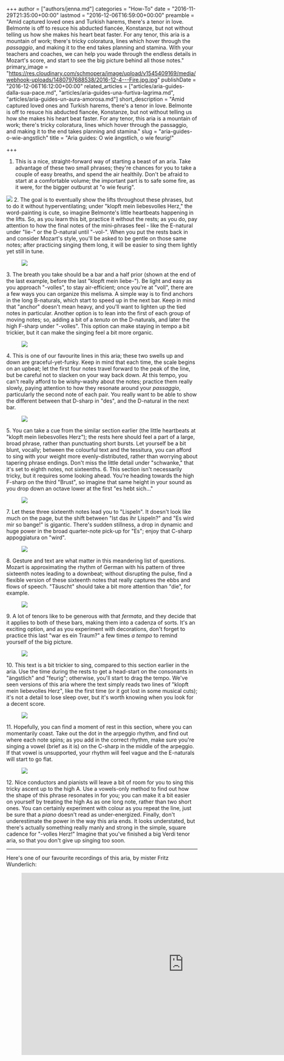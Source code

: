 +++
author = ["authors/jenna.md"]
categories = "How-To"
date = "2016-11-29T21:35:00+00:00"
lastmod = "2016-12-06T16:59:00+00:00"
preamble = "Amid captured loved ones and Turkish harems, there's a tenor in love. Belmonte is off to resuce his abducted fiancée, Konstanze, but not without telling us how she makes his heart beat faster. For any tenor, this aria is a mountain of work; there's tricky coloratura, lines which hover through the *passaggio*, and making it to the end takes planning and stamina. With your teachers and coaches, we can help you wade through the endless details in Mozart's score, and start to see the big picture behind all those notes."
primary_image = "https://res.cloudinary.com/schmopera/image/upload/v1545409169/media/webhook-uploads/1480797688538/2016-12-4---Fire.jpg.jpg"
publishDate = "2016-12-06T16:12:00+00:00"
related_articles = ["articles/aria-guides-dalla-sua-pace.md", "articles/aria-guides-una-furtiva-lagrima.md", "articles/aria-guides-un-aura-amorosa.md"]
short_description = "Amid captured loved ones and Turkish harems, there's a tenor in love. Belmonte is off to resuce his abducted fiancée, Konstanze, but not without telling us how she makes his heart beat faster. For any tenor, this aria is a mountain of work; there's tricky coloratura, lines which hover through the passaggio, and making it to the end takes planning and stamina."
slug = "aria-guides-o-wie-angstlich"
title = "Aria guides: O wie ängstlich, o wie feurig!"

+++
 1. This is a nice, straight-forward way of starting a beast of an aria. Take advantage of these two small phrases; they're chances for you to take a couple of easy breaths, and spend the air healthily. Don't be afraid to start at a comfortable volume; the important part is to safe some fire, as it were, for the bigger outburst at "o wie feurig".<figure data-type="image">

![](https://res.cloudinary.com/schmopera/image/upload/v1545409169/media/webhook-uploads/1480700040380/Aria-Guide---Belmonte---annotated---1.jpg.jpg) </figure>
 2. The goal is to eventually show the lifts throughout these phrases, but to do it without hyperventilating; under "klopft mein liebesvolles Herz," the word-painting is cute, so imagine Belmonte's little heartbeats happening in the lifts. So, as you learn this bit, practice it without the rests; as you do, pay attention to how the final notes of the mini-phrases feel - like the E-natural under "lie-" or the D-natural until "-vol-". When you put the rests back in and consider Mozart's style, you'll be asked to be gentle on those same notes; after practicing singing them long, it will be easier to sing them lightly yet still in tune.<figure data-type="image">

![](https://res.cloudinary.com/schmopera/image/upload/v1545409169/media/webhook-uploads/1480700053741/Aria-Guide---Belmonte---annotated---2.jpg.jpg)
    </figure>
 3. The breath you take should be a bar and a half prior (shown at the end of the last example, before the last "klopft mein liebe-"). Be light and easy as you approach "-volles", to stay air-efficient; once you're at "voll", there are a few ways you can organize this melisma. A simple way is to find anchors in the long B-naturals, which start to speed up in the next bar. Keep in mind that "anchor" doesn't mean heavy, and you'll want to lighten up the tied notes in particular. Another option is to lean into the first of each group of moving notes; so, adding a bit of a _tenuto_ on the D-naturals, and later the high F-sharp under "-volles". This option can make staying in tempo a bit trickier, but it can make the singing feel a bit more organic.<figure data-type="image">

![](https://res.cloudinary.com/schmopera/image/upload/v1545409169/media/webhook-uploads/1480700064947/Aria-Guide---Belmonte---annotated---3.jpg.jpg)
    </figure>
 4. This is one of our favourite lines in this aria; these two swells up and down are graceful-yet-funky. Keep in mind that each time, the scale begins on an upbeat; let the first four notes travel forward to the peak of the line, but be careful not to slacken on your way back down. At this tempo, you can't really afford to be wishy-washy about the notes; practice them really slowly, paying attention to how they resonate around your _passaggio_, particularly the second note of each pair. You really want to be able to show the different between that D-sharp in "des", and the D-natural in the next bar.<figure data-type="image">

![](https://res.cloudinary.com/schmopera/image/upload/v1545409169/media/webhook-uploads/1480796909460/Aria-Guide---Belmonte---annotated---4.5.jpg.jpg)</figure>
 5. You can take a cue from the similar section earlier (the little heartbeats at "klopft mein liebesvolles Herz"); the rests here should feel a part of a large, broad phrase, rather than punctuating short bursts. Let yourself be a bit blunt, vocally; between the colourful text and the tessitura, you can afford to sing with your weight more evenly-distributed, rather than worrying about tapering phrase endings. Don't miss the little detail under "schwanke," that it's set to eighth notes, not sixteenths.
 6. This section isn't necessarily tricky, but it requires some looking ahead. You're heading towards the high F-sharp on the third "Brust", so imagine that same height in your sound as you drop down an octave lower at the first "es hebt sich..."<figure data-type="image">

![](https://res.cloudinary.com/schmopera/image/upload/v1545409169/media/webhook-uploads/1480796932213/Aria-Guide---Belmonte---annotated---4.75.jpg.jpg)
    </figure>
 7. Let these three sixteenth notes lead you to "Lispeln". It doesn't look like much on the page, but the shift between "Ist das ihr Lispeln?" and "Es wird mir so bange!" is gigantic. There's sudden stillness, a drop in dynamic and huge power in the broad quarter-note pick-up for "Es"; enjoy that C-sharp appoggiatura on "wird".<figure data-type="image">

![](https://res.cloudinary.com/schmopera/image/upload/v1545409169/media/webhook-uploads/1481036084018/Aria-Guide---Belmonte---full---annotated---5.5.jpg.jpg)</figure>
 8. Gesture and text are what matter in this meandering list of questions. Mozart is approximating the rhythm of German with his pattern of three sixteenth notes leading to a downbeat; without disrupting the pulse, find a flexible version of these sixteenth notes that really captures the ebbs and flows of speech. "Täuscht" should take a bit more attention than "die", for example.<figure data-type="image">

![](https://res.cloudinary.com/schmopera/image/upload/v1545409169/media/webhook-uploads/1481036111331/Aria-Guide---Belmonte---annotated---5.75.jpg.jpg)</figure>
 9. A lot of tenors like to be generous with that _fermata_, and they decide that it applies to both of these bars, making them into a cadenza of sorts. It's an exciting option, and as you experiment with decorations, don't forget to practice this last "war es ein Traum?" a few times _a tempo_ to remind yourself of the big picture.<figure data-type="image">

![](https://res.cloudinary.com/schmopera/image/upload/v1545409169/media/webhook-uploads/1480700117966/Aria-Guide---Belmonte---annotated---6.jpg.jpg)
    </figure>
10. This text is a bit trickier to sing, compared to this section earlier in the aria. Use the time during the rests to get a head-start on the consonants in "ängstlich" and "feurig"; otherwise, you'll start to drag the tempo. We've seen versions of this aria where the text simply reads two lines of "klopft mein liebevolles Herz", like the first time (or it got lost in some musical cuts); it's not a detail to lose sleep over, but it's worth knowing when you look for a decent score.<figure data-type="image">

![](https://res.cloudinary.com/schmopera/image/upload/v1545409169/media/webhook-uploads/1480700130441/Aria-Guide---Belmonte---annotated---7.jpg.jpg)
    </figure>
11. Hopefully, you can find a moment of rest in this section, where you can momentarily coast. Take out the dot in the arpeggio rhythm, and find out where each note spins; as you add in the correct rhythm, make sure you're singing a vowel (brief as it is) on the C-sharp in the middle of the arpeggio. If that vowel is unsupported, your rhythm will feel vague and the E-naturals will start to go flat.<figure data-type="image">

![](https://res.cloudinary.com/schmopera/image/upload/v1545409169/media/webhook-uploads/1480700144323/Aria-Guide---Belmonte---annotated---8.jpg.jpg)
    </figure>
12. Nice conductors and pianists will leave a bit of room for you to sing this tricky ascent up to the high A. Use a vowels-only method to find out how the shape of this phrase resonates in for you; you can make it a bit easier on yourself by treating the high As as one long note, rather than two short ones. You can certainly experiment with colour as you repeat the line, just be sure that a _piano_ doesn't read as under-energized. Finally, don't underestimate the power in the way this aria ends. It looks understated, but there's actually something really manly and strong in the simple, square cadence for "-volles Herz!" Imagine that you've finished a big Verdi tenor aria, so that you don't give up singing too soon.

***

Here's one of our favourite recordings of this aria, by mister Fritz Wunderlich:

<figure data-type="video">
<iframe width="854" height="480" src="https://www.youtube.com/embed/TcmXV7YAoCg" frameborder="0" allowfullscreen></iframe>
</figure>